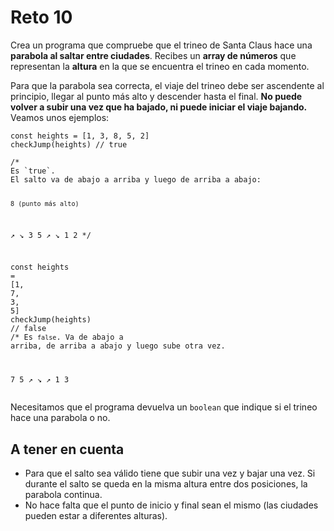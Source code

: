 # Reto 10
<p>Crea un programa que compruebe que el trineo de Santa Claus hace una <strong>parabola al saltar entre ciudades</strong>. Recibes un <strong>array de números</strong> que representan la <strong>altura</strong> en la que se encuentra el trineo en cada momento.</p>
<p>Para que la parabola sea correcta, el viaje del trineo debe ser ascendente al principio, llegar al punto más alto y descender hasta el final. <strong>No puede volver a subir una vez que ha bajado, ni puede iniciar el viaje bajando.</strong> Veamos unos ejemplos:</p>
<pre><code class="javascript language-javascript shj-lang-js shj-inline" data-lang="js"><span class="shj-syn-kwd">const</span> heights <span class="shj-syn-oper">=</span> [<span class="shj-syn-num">1</span><span class="shj-syn-oper">,</span> <span class="shj-syn-num">3</span><span class="shj-syn-oper">,</span> <span class="shj-syn-num">8</span><span class="shj-syn-oper">,</span> <span class="shj-syn-num">5</span><span class="shj-syn-oper">,</span> <span class="shj-syn-num">2</span>]
<span class="shj-syn-func">checkJump</span>(heights) <span class="shj-syn-cmnt">// true
</span>
<span class="shj-syn-cmnt">/*
Es `true`.
El salto va de abajo a arriba y luego de arriba a abajo:

    8 (punto más alto)
   ↗ ↘
  3   5
 ↗     ↘
1       2
*/</span>

<span class="shj-syn-kwd">const</span> heights <span class="shj-syn-oper">=</span> [<span class="shj-syn-num">1</span><span class="shj-syn-oper">,</span> <span class="shj-syn-num">7</span><span class="shj-syn-oper">,</span> <span class="shj-syn-num">3</span><span class="shj-syn-oper">,</span> <span class="shj-syn-num">5</span>]
<span class="shj-syn-func">checkJump</span>(heights) <span class="shj-syn-cmnt">// false
</span>
<span class="shj-syn-cmnt">/*
Es `false`.
Va de abajo a arriba, de arriba a abajo y luego sube otra vez.

  7   5 
 ↗ ↘ ↗
1   3
</span></code></pre>
<p>Necesitamos que el programa devuelva un <code>boolean</code> que indique si el trineo hace una parabola o no.</p>
<h2 id="atenerencuenta">A tener en cuenta</h2>
<ul>
<li>Para que el salto sea válido tiene que subir una vez y bajar una vez. Si durante el salto se queda en la misma altura entre dos posiciones, la parabola continua.</li>
<li>No hace falta que el punto de inicio y final sean el mismo (las ciudades pueden estar a diferentes alturas).</li>
</ul></div>